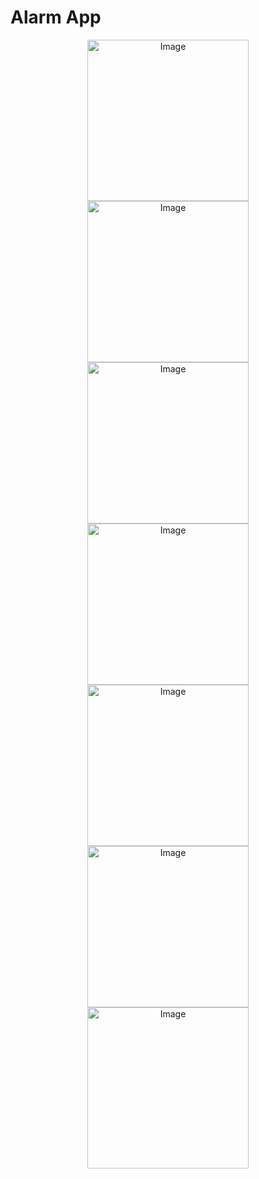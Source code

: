 #  Alarm App 


<p align="center">

  <img width="258" alt="Image" src="https://github.com/user-attachments/assets/697d637f-aff5-4f18-ab15-0ae5a904c6ee" />
<img width="258" alt="Image" src="https://github.com/user-attachments/assets/4f57af83-6d92-488b-9b3d-8019e7652d03" />
<img width="258" alt="Image" src="https://github.com/user-attachments/assets/c096249f-435c-4688-b1a5-95c303494093" />
<img width="258" alt="Image" src="https://github.com/user-attachments/assets/3a3a8f78-a55f-4acc-974c-499ab9e87626" />
<img width="258" alt="Image" src="https://github.com/user-attachments/assets/0fcc36df-4e92-48e7-9df8-16e34d1e623f" />
<img width="258" alt="Image" src="https://github.com/user-attachments/assets/3daa8f6a-4442-40f0-9148-afb22d06a838" />
<img width="258" alt="Image" src="https://github.com/user-attachments/assets/ccd67bc8-d06e-4b34-af38-9a2fa06bdcc9" />
</p>

